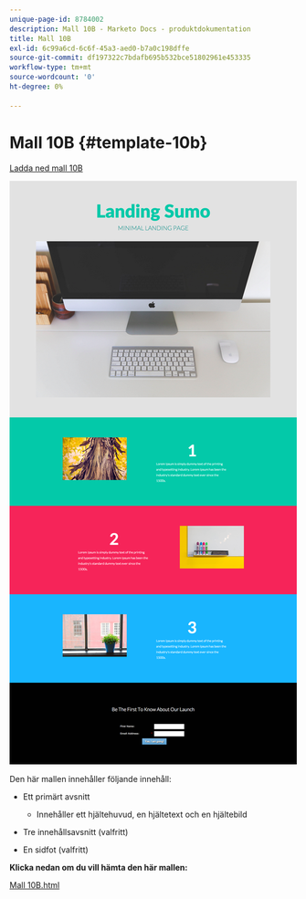 ```yaml
---
unique-page-id: 8784002
description: Mall 10B - Marketo Docs - produktdokumentation
title: Mall 10B
exl-id: 6c99a6cd-6c6f-45a3-aed0-b7a0c198dffe
source-git-commit: df197322c7bdafb695b532bce51802961e453335
workflow-type: tm+mt
source-wordcount: '0'
ht-degree: 0%

---
```


# Mall 10B {#template-10b}

[Ladda ned mall 10B](https://experienceleague.adobe.com/landing/marketo/lp-templates/template-10b.html)

![](assets/image2015-7-27-10-3a48-3a23.png)

Den här mallen innehåller följande innehåll:

* Ett primärt avsnitt

   * Innehåller ett hjältehuvud, en hjältetext och en hjältebild

* Tre innehållsavsnitt (valfritt)
* En sidfot (valfritt)

**Klicka nedan om du vill hämta den här mallen:**

[Mall 10B.html](https://experienceleague.adobe.com/landing/marketo/lp-templates/template-10b.html)
